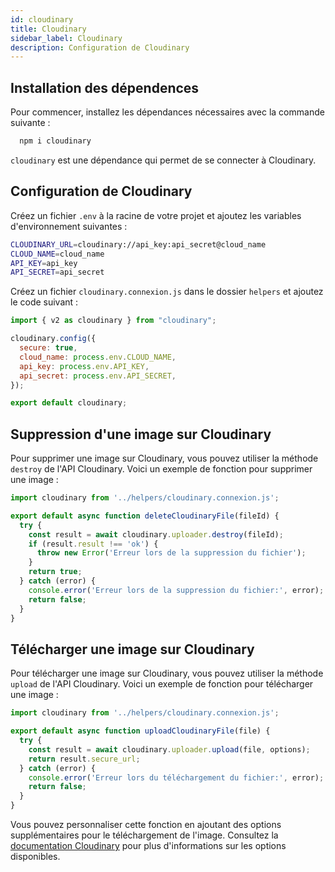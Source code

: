 ```yaml
---
id: cloudinary
title: Cloudinary
sidebar_label: Cloudinary
description: Configuration de Cloudinary
---
```


## Installation des dépendences

Pour commencer, installez les dépendances nécessaires avec la commande suivante :

```bash
  npm i cloudinary
```

`cloudinary` est une dépendance qui permet de se connecter à Cloudinary.

## Configuration de Cloudinary

Créez un fichier `.env` à la racine de votre projet et ajoutez les variables d'environnement suivantes :

```bash
CLOUDINARY_URL=cloudinary://api_key:api_secret@cloud_name
CLOUD_NAME=cloud_name
API_KEY=api_key
API_SECRET=api_secret
```

Créez un fichier `cloudinary.connexion.js` dans le dossier `helpers` et ajoutez le code suivant :

```js
import { v2 as cloudinary } from "cloudinary";

cloudinary.config({
  secure: true,
  cloud_name: process.env.CLOUD_NAME,
  api_key: process.env.API_KEY,
  api_secret: process.env.API_SECRET,
});

export default cloudinary;
```

## Suppression d'une image sur Cloudinary

Pour supprimer une image sur Cloudinary, vous pouvez utiliser la méthode `destroy` de l'API Cloudinary. Voici un exemple de fonction pour supprimer une image :

```js
import cloudinary from '../helpers/cloudinary.connexion.js';

export default async function deleteCloudinaryFile(fileId) {
  try {
    const result = await cloudinary.uploader.destroy(fileId);
    if (result.result !== 'ok') {
      throw new Error('Erreur lors de la suppression du fichier');
    }
    return true;
  } catch (error) {
    console.error('Erreur lors de la suppression du fichier:', error);
    return false;
  }
}
```

## Télécharger une image sur Cloudinary

Pour télécharger une image sur Cloudinary, vous pouvez utiliser la méthode `upload` de l'API Cloudinary. Voici un exemple de fonction pour télécharger une image :

```js
import cloudinary from '../helpers/cloudinary.connexion.js';

export default async function uploadCloudinaryFile(file) {
  try {
    const result = await cloudinary.uploader.upload(file, options);
    return result.secure_url;
  } catch (error) {
    console.error('Erreur lors du téléchargement du fichier:', error);
    return false;
  }
}
```

Vous pouvez personnaliser cette fonction en ajoutant des options supplémentaires pour le téléchargement de l'image. Consultez la [documentation Cloudinary](https://cloudinary.com/documentation/image_upload_api_reference) pour plus d'informations sur les options disponibles.
